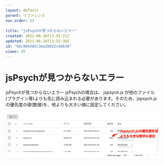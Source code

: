 ```yaml
---
layout: default
parent: リファレンス
nav_order: 23

title: "jsPsychが見つからないエラー"
created: 2021-06-16T13:55:21Z
updated: 2021-06-16T13:55:30Z
id: "60c984365c3ea20022c4db30"
views: 45
---
```


# jsPsychが見つからないエラー

jsPsychが見つからないエラー
jsPsychの場合は、 jspsych.js が他のファイル(プラグイン等)よりも先に読み込まれる必要があります。そのため、jspsych.jsの優先度の値(数値)を、他よりも大きい値に設定してください。

![](/images/60c984132531b8001c2dba24.png)


